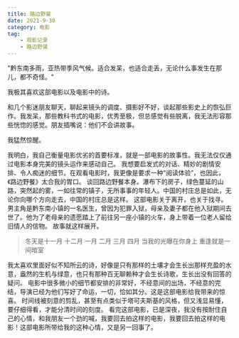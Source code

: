 ```yaml
---
title: 路边野餐
date: 2021-9-30
category: 电影
tag:
	- 观影记录
	- 路边野餐
---
```


"黔东南多雨，亚热带季风气候。适合发呆，也适合走丢，无论什么事发生在那儿，都不奇怪。"

我极其喜欢这部电影以及电影中的诗。

和几个影迷朋友聊天，聊起来镜头的调度、摄影好不好，谈起那些影史上的恢弘巨作。我发呆，那些教科书式的电影，优秀至极，但总感觉有些脱离，我无法形容那些恍惚的感觉。朋友插嘴说：他们不会讲故事。

我猛然惊醒。

我明白，我自己衡量电影优劣的首要标准，就是一部电影的故事性。我无法仅仅通过电影本身完美的镜头运作来感动自己。 我想要启发式的对话、精妙的剧情安排、令人痴迷的细节。在观看电影时，我更像是要求一种“阅读体验”，也因此，《路边野餐》太合我的胃口。 谈回路边野餐本身。瀑布下的房子，绿色蔓延的山路，突然起的雾，一如往常的镇子，无所事事的年轻人。中国的村庄总是如此，无论你向哪个方向走去，中国的村庄总是这样。 这部电影关于离开，也关于找寻。男主角是黔东南小镇的一名医生，曾因为犯罪入狱，母亲及妻子都在他入狱期间去世了。他为了老母亲的遗愿踏上了前往另一座小镇的火车，身上带着一位老人留给旧情人的信物。 故事就这样展开。

>冬天是十一月 十二月  一月 二月 三月 四月
当我的光曝在你身上  重逢就是一间暗室

我太喜欢里面好似不知所云的诗，好像是只有那样的土壤才会生长出那样充盈的水意，盎然的生机与绿意，也只有那种百无聊赖种才会生长诗歌，生长出没有回答的疑问。 电影中很多微小的细节都安排的非常好，不经意间的出场，不经意的完结，导演已经为他们写好了命运，一切，恰如其分。这是这部电影给我带来的惊喜。
时间线被刻意的剪乱，甚至有点类似于塔可夫斯基的风格，但又浅显易懂，要仔细得看，才能分清时间的刻度。 看完这部电影，已是深夜，我没有按耐住自己的心情，和我朋友一个劲的喊，我要回去拍这样的电影，我要回去拍这样的电影！这部电影所带给我的这种心情，又是另一回事了。

